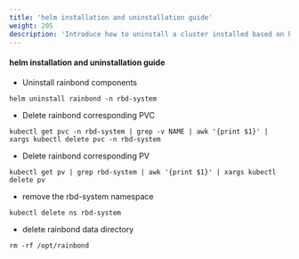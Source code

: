 ```yaml
---
title: 'helm installation and uninstallation guide'
weight: 205
description: 'Introduce how to uninstall a cluster installed based on helm'
---
```


#### helm installation and uninstallation guide

- Uninstall rainbond components

```
helm uninstall rainbond -n rbd-system 
```

- Delete rainbond corresponding PVC

```
kubectl get pvc -n rbd-system | grep -v NAME | awk '{print $1}' | xargs kubectl delete pvc -n rbd-system
```

- Delete rainbond corresponding PV

```
kubectl get pv | grep rbd-system | awk '{print $1}' | xargs kubectl delete pv
```

- remove the rbd-system namespace

```
kubectl delete ns rbd-system
```

- delete rainbond data directory


 ```
 rm -rf /opt/rainbond
 ```





